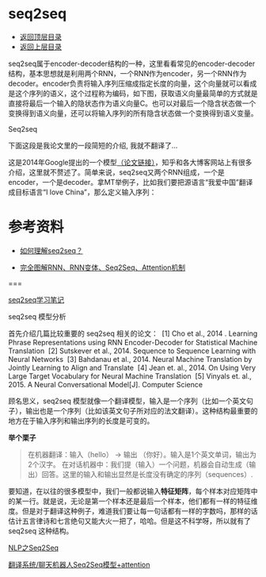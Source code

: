 # seq2seq

- [返回顶层目录](../../../SUMMARY.md)
- [返回上层目录](../natural-language-processing.md)



seq2seq属于encoder-decoder结构的一种，这里看看常见的encoder-decoder结构，基本思想就是利用两个RNN，一个RNN作为encoder，另一个RNN作为decoder。encoder负责将输入序列压缩成指定长度的向量，这个向量就可以看成是这个序列的语义，这个过程称为编码，如下图，获取语义向量最简单的方式就是直接将最后一个输入的隐状态作为语义向量C。也可以对最后一个隐含状态做一个变换得到语义向量，还可以将输入序列的所有隐含状态做一个变换得到语义变量。



Seq2seq

下面这段是我论文里的一段简短的介绍, 我就不翻译了...

这是2014年Google提出的一个模型[（论文链接）](https://arxiv.org/abs/1409.3215)，知乎和各大博客网站上有很多介绍，这里就不赘述了。简单来说，seq2seq又两个RNN组成，一个是encoder，一个是decoder。拿MT举例子，比如我们要把源语言“我爱中国”翻译成目标语言“I love China”，那么定义输入序列：





# 参考资料

* [如何理解seq2seq？](http://f.dataguru.cn/thread-907291-1-1.html)



- [完全图解RNN、RNN变体、Seq2Seq、Attention机制](https://zhuanlan.zhihu.com/p/28054589)



===

[seq2seq学习笔记](https://blog.csdn.net/jerr__y/article/details/53749693)

seq2seq 模型分析

首先介绍几篇比较重要的 seq2seq 相关的论文： 
[1] Cho et al., 2014 . Learning Phrase Representations using RNN Encoder-Decoder for Statistical Machine Translation 
[2] Sutskever et al., 2014. Sequence to Sequence Learning with Neural Networks 
[3] Bahdanau et al., 2014. Neural Machine Translation by Jointly Learning to Align and Translate 
[4] Jean et. al., 2014. On Using Very Large Target Vocabulary for Neural Machine Translation 
[5] Vinyals et. al., 2015. A Neural Conversational Model[J]. Computer Science

顾名思义，seq2seq 模型就像一个翻译模型，输入是一个序列（比如一个英文句子），输出也是一个序列（比如该英文句子所对应的法文翻译）。这种结构最重要的地方在于输入序列和输出序列的长度是可变的。

**举个栗子**

> 在机器翻译：输入（hello） -> 输出 （你好）。输入是1个英文单词，输出为2个汉字。 
> 在对话机器中：我们提（输入）一个问题，机器会自动生成（输出）回答。这里的输入和输出显然是长度没有确定的序列（sequences）.

要知道，在以往的很多模型中，我们一般都说输入**特征矩阵**，每个样本对应矩阵中的某一行。就是说，无论是第一个样本还是最后一个样本，他们都有一样的特征维度。但是对于翻译这种例子，难道我们要让每一句话都有一样的字数吗，那样的话估计五言律诗和七言绝句又能大火一把了，哈哈。但是这不科学呀，所以就有了 seq2seq 这种结构。

 

[NLP之Seq2Seq](https://blog.csdn.net/qq_32241189/article/details/81591456)



[翻译系统/聊天机器人Seq2Seq模型+attention](https://blog.csdn.net/weixin_37479258/article/details/99887469)

